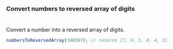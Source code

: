 ### Convert numbers to reversed array of digits

#

Convert a number into a reversed array of digits.

```javascript
numbersToReversedArray(348597); // returns [7, 9, 5, 8, 4, 3]
```
